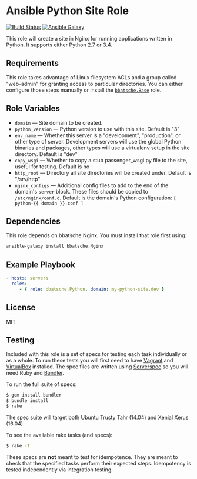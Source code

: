 Ansible Python Site Role
========================

[![Build Status](https://travis-ci.org/bbatsche/Ansible-Python-Site-Role.svg?branch=master)](https://travis-ci.org/bbatsche/Ansible-Python-Site-Role) [![Ansible Galaxy](https://img.shields.io/ansible/role/7433.svg)](https://galaxy.ansible.com/bbatsche/PostgreSQL)

This role will create a site in Nginx for running applications written in Python. It supports either Python 2.7 or 3.4.

Requirements
------------

This role takes advantage of Linux filesystem ACLs and a group called "web-admin" for granting access to particular directories. You can either configure those steps manually or install the [`bbatsche.Base`](https://galaxy.ansible.com/bbatsche/Base/) role.

Role Variables
--------------

- `domain` &mdash; Site domain to be created.
- `python_version` &mdash; Python version to use with this site. Default is "3"
- `env_name` &mdash; Whether this server is a "development", "production", or other type of server. Development servers will use the global Python binaries and packages, other types will use a virtualenv setup in the site directory. Default is "dev"
- `copy_wsgi` &mdash; Whether to copy a stub passenger_wsgi.py file to the site, useful for testing. Default is no
- `http_root` &mdash; Directory all site directories will be created under. Default is "/srv/http"
- `nginx_configs` &mdash; Additional config files to add to the end of the domain's `server` block. These files should be copied to `/etc/nginx/conf.d`. Default is the domain's Python configuration: `[ python-{{ domain }}.conf ]`

Dependencies
------------

This role depends on bbatsche.Nginx. You must install that role first using:

```bash
ansible-galaxy install bbatsche.Nginx
```

Example Playbook
----------------

```yml
- hosts: servers
  roles:
     - { role: bbatsche.Python, domain: my-python-site.dev }
```

License
-------

MIT

Testing
-------

Included with this role is a set of specs for testing each task individually or as a whole. To run these tests you will first need to have [Vagrant](https://www.vagrantup.com/) and [VirtualBox](https://www.virtualbox.org/) installed. The spec files are written using [Serverspec](http://serverspec.org/) so you will need Ruby and [Bundler](http://bundler.io/).

To run the full suite of specs:

```bash
$ gem install bundler
$ bundle install
$ rake
```

The spec suite will target both Ubuntu Trusty Tahr (14.04) and Xenial Xerus (16.04).

To see the available rake tasks (and specs):

```bash
$ rake -T
```

These specs are **not** meant to test for idempotence. They are meant to check that the specified tasks perform their expected steps. Idempotency is tested independently via integration testing.
